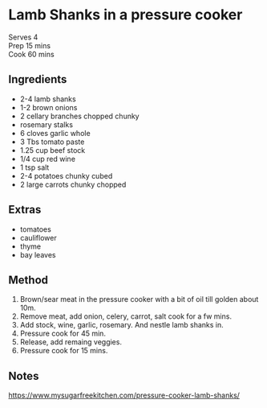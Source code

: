 # Lamb Shanks in a pressure cooker

Serves 4  
Prep 15 mins  
Cook 60 mins  

## Ingredients

* 2-4 lamb shanks
* 1-2 brown onions
* 2 cellary branches chopped chunky
* rosemary stalks
* 6 cloves garlic whole
* 3 Tbs tomato paste
* 1.25 cup beef stock
* 1/4 cup red wine
* 1 tsp salt
* 2-4 potatoes chunky cubed
* 2 large carrots chunky chopped


## Extras

* tomatoes
* cauliflower
* thyme
* bay leaves

## Method

1. Brown/sear meat in the pressure cooker with a bit of oil till golden about 10m.
2. Remove meat, add onion, celery, carrot, salt cook for a fw mins.
3. Add stock, wine, garlic, rosemary. And nestle lamb shanks in.
4. Pressure cook for 45 min.
5. Release, add remaing veggies.
6. Pressure cook for 15 mins.

## Notes

https://www.mysugarfreekitchen.com/pressure-cooker-lamb-shanks/
